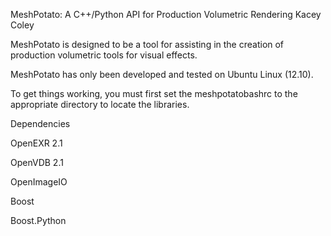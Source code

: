 MeshPotato: A C++/Python API for Production Volumetric Rendering
Kacey Coley

MeshPotato is designed to be a tool for assisting in the creation of production volumetric tools for visual effects.  

MeshPotato has only been developed and tested on Ubuntu Linux (12.10).

To get things working, you must first set the meshpotatobashrc to the appropriate directory to locate the libraries. 

Dependencies

OpenEXR 2.1 

OpenVDB 2.1 

OpenImageIO

Boost

Boost.Python
